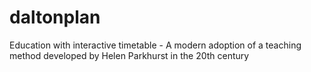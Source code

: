 # daltonplan
Education with interactive timetable - A modern adoption of a teaching method developed by Helen Parkhurst in the 20th century
